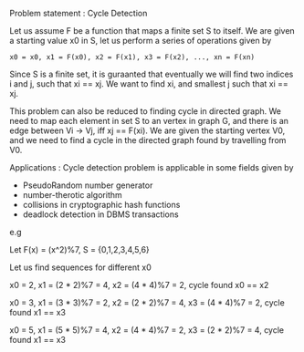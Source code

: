 Problem statement : Cycle Detection
    
Let us assume F be a function that maps a finite set S to itself. We are given a starting value x0
in S, let us perform a series of operations given by

    x0 = x0, x1 = F(x0), x2 = F(x1), x3 = F(x2), ..., xn = F(xn)

Since S is a finite set, it is guraanted that eventually we will find two indices i and j, such
that xi == xj. We want to find xi, and smallest j such that xi == xj.

This problem can also be reduced to finding cycle in directed graph. We need to map each element
in set S to an vertex in graph G, and there is an edge between Vi -> Vj, iff xj == F(xi).
We are given the starting vertex V0, and we need to find a cycle in the directed graph found
by travelling from V0.

Applications : 
Cycle detection problem is applicable in some fields given by
-   PseudoRandom number generator
-   number-therotic algorithm
-   collisions in cryptographic hash functions
-   deadlock detection in DBMS transactions

e.g 

Let F(x) = (x^2)%7,
S = {0,1,2,3,4,5,6}

Let us find sequences for different x0

x0 = 2, 
x1 = (2 \* 2)%7 = 4, 
x2 = (4 \* 4)%7 = 2, 
cycle found x0 == x2

x0 = 3,
x1 = (3 \* 3)%7 = 2,
x2 = (2 \* 2)%7 = 4,
x3 = (4 \* 4)%7 = 2,
cycle found x1 == x3

x0 = 5,
x1 = (5 \* 5)%7 = 4,
x2 = (4 \* 4)%7 = 2,
x3 = (2 \* 2)%7 = 4,
cycle found x1 == x3


